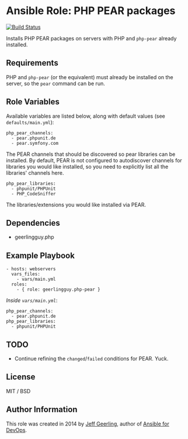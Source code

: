 # Ansible Role: PHP PEAR packages

[![Build Status](https://travis-ci.org/geerlingguy/ansible-role-php-pear.svg?branch=master)](https://travis-ci.org/geerlingguy/ansible-role-php-pear)

Installs PHP PEAR packages on servers with PHP and `php-pear` already installed.

## Requirements

PHP and `php-pear` (or the equivalent) must already be installed on the server, so the `pear` command can be run.

## Role Variables

Available variables are listed below, along with default values (see `defaults/main.yml`):

    php_pear_channels:
      - pear.phpunit.de
      - pear.symfony.com

The PEAR channels that should be discovered so pear libraries can be installed. By default, PEAR is not configured to autodiscover channels for libraries you would like installed, so you need to explicitly list all the libraries' channels here.

    php_pear_libraries:
      - phpunit/PHPUnit
      - PHP_CodeSniffer

The libraries/extensions you would like installed via PEAR.

## Dependencies

  - geerlingguy.php

## Example Playbook

    - hosts: webservers
      vars_files:
        - vars/main.yml
      roles:
        - { role: geerlingguy.php-pear }

*Inside `vars/main.yml`*:

    php_pear_channels:
      - pear.phpunit.de
    php_pear_libraries:
      - phpunit/PHPUnit

## TODO

  - Continue refining the `changed`/`failed` conditions for PEAR. Yuck.

## License

MIT / BSD

## Author Information

This role was created in 2014 by [Jeff Geerling](http://www.jeffgeerling.com/), author of [Ansible for DevOps](https://www.ansiblefordevops.com/).
